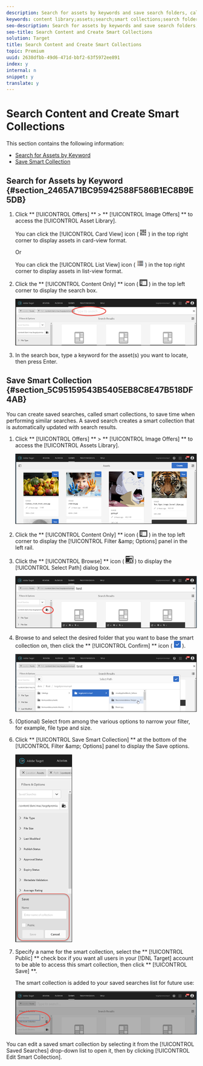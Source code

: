 ```yaml
---
description: Search for assets by keywords and save search folders, called smart collections, that are automatically updated with search results.
keywords: content library;assets;search;smart collections;search folder;filter
seo-description: Search for assets by keywords and save search folders, called smart collections, that are automatically updated with search results.
seo-title: Search Content and Create Smart Collections
solution: Target
title: Search Content and Create Smart Collections
topic: Premium
uuid: 2638dfbb-49d6-471d-bbf2-63f5972ee891
index: y
internal: n
snippet: y
translate: y
---
```


# Search Content and Create Smart Collections

This section contains the following information: 


* [ Search for Assets by Keyword ](../c_manage_content/c_filter-and-search-content.md#section_2465A71BC95942588F586B1EC8B9E5DB)
* [ Save Smart Collection ](../c_manage_content/c_filter-and-search-content.md#section_5C95159543B5405EB8C8E47B518DF4AB)


## Search for Assets by Keyword {#section_2465A71BC95942588F586B1EC8B9E5DB}


1. Click ** [!UICONTROL  Offers] ** > ** [!UICONTROL  Image Offers] ** to access the [!UICONTROL  Asset Library]. 

   You can click the [!UICONTROL  Card View] icon (  ![](../assets/icon_card_view.png) ) in the top right corner to display assets in card-view format. 

   Or 

   You can click the [!UICONTROL  List View] icon (  ![](../assets/icon_list_view.png) ) in the top right corner to display assets in list-view format. 

1. Click the ** [!UICONTROL  Content Only] ** icon (  ![](../assets/icon_filter.png) ) in the top left corner to display the search box. 

   ![](../assets/search_assets.png) 

1. In the search box, type a keyword for the asset(s) you want to locate, then press Enter. 



## Save Smart Collection {#section_5C95159543B5405EB8C8E47B518DF4AB}

You can create saved searches, called smart collections, to save time when performing similar searches. A saved search creates a smart collection that is automatically updated with search results. 


1. Click ** [!UICONTROL  Offers] ** > ** [!UICONTROL  Image Offers] ** to access the [!UICONTROL  Assets Library]. 

   ![](../assets/content.png) 

1. Click the ** [!UICONTROL  Content Only] ** icon (  ![](../assets/icon_filter.png) ) in the top left corner to display the [!UICONTROL  Filter &amp;amp; Options] panel in the left rail. 

1. Click the ** [!UICONTROL  Browse] ** icon (  ![](../assets/icon_browse.png) ) to display the [!UICONTROL  Select Path] dialog box. 

   ![](../assets/browse_folders.png) 

1. Browse to and select the desired folder that you want to base the smart collection on, then click the ** [!UICONTROL  Confirm] ** icon (  ![](../assets/icon_confirm.png) ). 

   ![](../assets/browse_folders2.png) 

1. (Optional) Select from among the various options to narrow your filter, for example, file type and size. 

1. Click ** [!UICONTROL  Save Smart Collection] ** at the bottom of the [!UICONTROL  Filter &amp;amp; Options] panel to display the Save options. 

   ![](../assets/save_smart_collection_options.png) 

1. Specify a name for the smart collection, select the ** [!UICONTROL  Public] ** check box if you want all users in your [!DNL  Target] account to be able to access this smart collection, then click ** [!UICONTROL  Save] **. 

   The smart collection is added to your saved searches list for future use: 

   ![](../assets/saved_smart_collection.png) 



You can edit a saved smart collection by selecting it from the [!UICONTROL  Saved Searches] drop-down list to open it, then by clicking [!UICONTROL  Edit Smart Collection]. 
